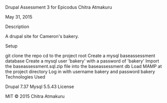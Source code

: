 Drupal Assessment 3 for Epicodus
Chitra Atmakuru

May 31, 2015

Description

A drupal site for Cameron's bakery.

Setup

git clone the repo
cd to the project root
Create a mysql baseassessment database
Create a mysql user 'bakery' with a password of 'bakery'
Import the baseassessment.sql.zip file into the baseassessment db
Load MAMP at the project directory
Log in with username bakery and password bakery
Technologies Used

Drupal 7.37
Mysql 5.5.43
License

MIT © 2015 Chitra Atmakuru
